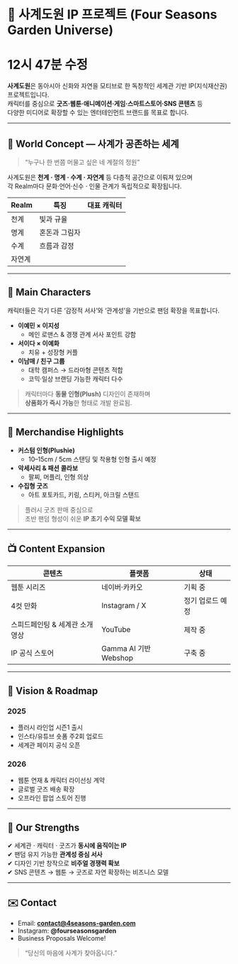 # 🌱 사계도원 IP 프로젝트 (Four Seasons Garden Universe)

# 12시 47분 수정

**사계도원**은 동아시아 신화와 자연을 모티브로 한 독창적인 세계관 기반 IP(지식재산권) 프로젝트입니다.  
캐릭터를 중심으로 **굿즈·웹툰·애니메이션·게임·스마트스토어·SNS 콘텐츠** 등  
다양한 미디어로 확장할 수 있는 엔터테인먼트 브랜드를 목표로 합니다.

---

## 🎨 World Concept — 사계가 공존하는 세계

> “누구나 한 번쯤 머물고 싶은 네 계절의 정원”

사계도원은 **천계 · 명계 · 수계 · 자연계** 등 다층적 공간으로 이뤄져 있으며  
각 Realm마다 문화·언어·신수 · 인물 관계가 독립적으로 확장됩니다.

| Realm | 특징 | 대표 캐릭터 |
|-------|------|--------------|
| 천계 | 빛과 규율 |  |
| 명계 | 혼돈과 그림자 |  |
| 수계 | 흐름과 감정 |  |
| 자연계 |  |  |

---

## 👥 Main Characters

캐릭터들은 각기 다른 ‘감정적 서사’와 ‘관계성’을 기반으로 팬덤 확장을 목표합니다.

- **이예민 × 이지성**   
  - 메인 로맨스 & 경쟁 관계 서사 포인트 강함
- **서이다 × 이예화**  
  - 치유 + 성장형 커플
- **이남매 / 친구 그룹**  
  - 대학 캠퍼스 → 드라마형 콘텐츠 적합  
  - 코믹·일상 브랜딩 가능한 캐릭터 다수

> 캐릭터마다 **동물 인형(Plush)** 디자인이 존재하며  
> **상품화가 즉시 가능**한 형태로 개발 완료됨.

---

## 🧸 Merchandise Highlights

- **커스텀 인형(Plushie)**  
  - 10–15cm / 5cm 스탠딩 및 착용형 인형 출시 예정  
- **악세사리 & 패션 콜라보**
  - 팔찌, 머플리, 인형 의상
- **수집형 굿즈**
  - 아트 포토카드, 키링, 스티커, 아크릴 스탠드

> 플러시 굿즈 판매 중심으로  
> 초반 팬덤 형성이 쉬운 **IP 초기 수익 모델 확보**

---

## 📺 Content Expansion

| 콘텐츠 | 플랫폼 | 상태 |
|-------|--------|-----|
| 웹툰 시리즈 | 네이버·카카오 | 기획 중 |
| 4컷 만화 | Instagram / X | 정기 업로드 예정 |
| 스피드페인팅 & 세계관 소개 영상 | YouTube | 제작 중 |
| IP 공식 스토어 | Gamma AI 기반 Webshop | 구축 중 |

---

## 🚀 Vision & Roadmap

### 2025
- 플러시 라인업 시즌1 출시
- 인스타/유튜브 숏폼 주2회 업로드
- 세계관 페이지 공식 오픈

### 2026
- 웹툰 연재 & 캐릭터 라이선싱 계약
- 글로벌 굿즈 배송 확장
- 오프라인 팝업 스토어 진행

---

## 💎 Our Strengths

✔ 세계관 · 캐릭터 · 굿즈가 **동시에 움직이는 IP**  
✔ 팬덤 유지 가능한 **관계성 중심 서사**  
✔ 디자인 기반 창작으로 **비주얼 경쟁력 확보**  
✔ SNS 콘텐츠 → 웹툰 → 굿즈로 자연 확장하는 비즈니스 모델

---

## ✉️ Contact

- Email: **contact@4seasons-garden.com**
- Instagram: **@fourseasonsgarden**
- Business Proposals Welcome!

> “당신의 마음에 사계가 찾아옵니다.”
